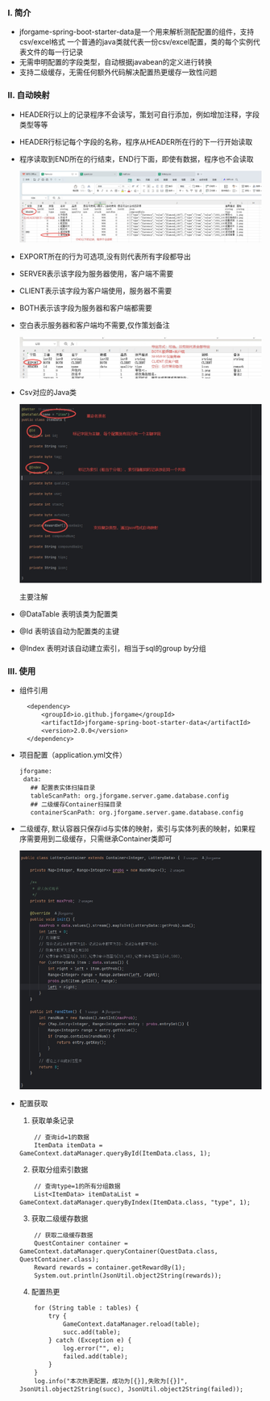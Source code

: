 ### Ⅰ. 简介

- jforgame-spring-boot-starter-data是一个用来解析测配配置的组件，支持csv/excel格式
  一个普通的java类就代表一份csv/excel配置，类的每个实例代表文件的每一行记录
- 无需申明配置的字段类型，自动根据javabean的定义进行转换
- 支持二级缓存，无需任何额外代码解决配置热更缓存一致性问题


### Ⅱ. 自动映射

- HEADER行以上的记录程序不会读写，策划可自行添加，例如增加注释，字段类型等等
- HEADER行标记每个字段的名称，程序从HEADER所在行的下一行开始读取
- 程序读取到END所在的行结束，END行下面，即使有数据，程序也不会读取

  ![Image](../screenshots/csv_file.jpg "配置格式")

- EXPORT所在的行为可选项,没有则代表所有字段都导出
- SERVER表示该字段为服务器使用，客户端不需要
- CLIENT表示该字段为客户端使用，服务器不需要
- BOTH表示该字段为服务器和客户端都需要
- 空白表示服务器和客户端均不需要,仅作策划备注

  ![Image](../screenshots/config_export.jpg "配置格式")

- Csv对应的Java类

  ![image](../screenshots/csv_bean.jpg "配置对应的java实体")

  主要注解
- @DataTable 表明该类为配置类
- @Id 表明该自动为配置类的主键
- @Index 表明对该自动建立索引，相当于sql的group by分组  

### Ⅲ. 使用
- 组件引用
  ```
    <dependency>
        <groupId>io.github.jforgame</groupId>
        <artifactId>jforgame-spring-boot-starter-data</artifactId>
        <version>2.0.0</version>
    </dependency>
  ```    
- 项目配置（application.yml文件）
   ```
  jforgame:
    data:
      ## 配置表实体扫描目录
      tableScanPath: org.jforgame.server.game.database.config
      ## 二级缓存Container扫描目录
      containerScanPath: org.jforgame.server.game.database.config
  ```

- 二级缓存, 默认容器只保存id与实体的映射，索引与实体列表的映射，如果程序需要用到二级缓存，只需继承Container类即可  

  ![Image](../screenshots/csv_cache.jpg "配置二级缓存容器")

- 配置获取
  1. 获取单条记录
  ```
      // 查询id=1的数据
      ItemData itemData = GameContext.dataManager.queryById(ItemData.class, 1);
  ```
  2. 获取分组索引数据
  ```
      // 查询type=1的所有分组数据
      List<ItemData> itemDataList = GameContext.dataManager.queryByIndex(ItemData.class, "type", 1);
  ```
  3. 获取二级缓存数据
  ```
      // 获取二级缓存数据
      QuestContainer container = GameContext.dataManager.queryContainer(QuestData.class, QuestContainer.class);
      Reward rewards = container.getRewardBy(1);
      System.out.println(JsonUtil.object2String(rewards));
  ```
  4. 配置热更
  ```
      for (String table : tables) {
          try {
              GameContext.dataManager.reload(table);
              succ.add(table);
          } catch (Exception e) {
              log.error("", e);
              failed.add(table);
          }
      }
      log.info("本次热更配置，成功为[{}],失败为[{}]", JsonUtil.object2String(succ), JsonUtil.object2String(failed));
  ```